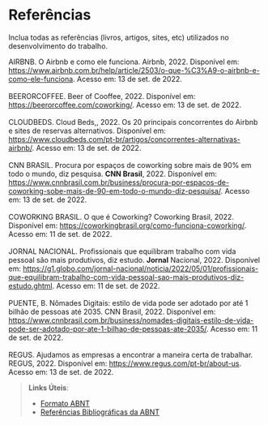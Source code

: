 # Referências

Inclua todas as referências (livros, artigos, sites, etc) utilizados no desenvolvimento do trabalho.

AIRBNB. O Airbnb e como ele funciona. Airbnb, 2022. Disponível em: <https://www.airbnb.com.br/help/article/2503/o-que-%C3%A9-o-airbnb-e-como-ele-funciona>. Acesso em: 13 de set. de 2022.
<br><br>
BEERORCOFFEE. Beer of Cooffee, 2022. Disponível em: <https://beerorcoffee.com/coworking/>. Acesso em: 13 de set. de 2022.
<br><br>
CLOUDBEDS. Cloud Beds,, 2022.  Os 20 principais concorrentes do Airbnb e sites de reservas alternativos. Disponível em: <https://www.cloudbeds.com/pt-br/artigos/concorrentes-alternativas-airbnb/>. Acesso em: 13 de set. de 2022.
<br><br>
CNN BRASIL. Procura por espaços de coworking sobre mais de 90% em todo o mundo, diz pesquisa. **CNN Brasil**, 2022. Disponível em: <https://www.cnnbrasil.com.br/business/procura-por-espacos-de-coworking-sobe-mais-de-90-em-todo-o-mundo-diz-pesquisa/>. Acesso em: 13 de set. de 2022.
<br><br>
COWORKING BRASIL. O que é Coworking? Coworking Brasil, 2022. Disponível em: <https://coworkingbrasil.org/como-funciona-coworking/>. Acesso em: 11 de set. de 2022.
<br><br>
JORNAL NACIONAL. Profissionais que equilibram trabalho com vida pessoal são mais produtivos, diz estudo. **Jornal** Nacional, 2022. Disponível em: <https://g1.globo.com/jornal-nacional/noticia/2022/05/01/profissionais-que-equilibram-trabalho-com-vida-pessoal-sao-mais-produtivos-diz-estudo.ghtml>. Acesso em: 11 de set. de 2022.
<br><br>
PUENTE, B. Nômades Digitais: estilo de vida pode ser adotado por até 1 bilhão de pessoas até 2035. CNN Brasil, 2022. Disponível em: <https://www.cnnbrasil.com.br/business/nomades-digitais-estilo-de-vida-pode-ser-adotado-por-ate-1-bilhao-de-pessoas-ate-2035/>. Acesso em: 11 de set. de 2022.
<br><br>
REGUS. Ajudamos as empresas a encontrar a maneira certa de trabalhar. REGUS, 2022. Disponível em: <https://www.regus.com/pt-br/about-us>. Acesso em: 13 de set. de 2022.




> **Links Úteis**:
> - [Formato ABNT](https://www.normastecnicas.com/abnt/trabalhos-academicos/referencias/)
> - [Referências Bibliográficas da ABNT](https://comunidade.rockcontent.com/referencia-bibliografica-abnt/)
